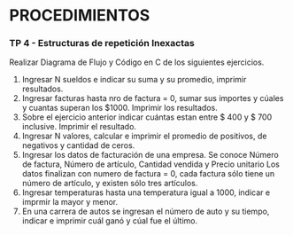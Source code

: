 # PROCEDIMIENTOS

### TP 4 - Estructuras de repetición Inexactas

Realizar Diagrama de Flujo y Código en C de los siguientes ejercicios.

1. Ingresar N sueldos e indicar su suma y su promedio, imprimir resultados.
2. Ingresar facturas hasta nro de factura = 0, sumar sus importes y cúales y cuantas superan los $1000. Imprimir los resultados.
3. Sobre el ejercicio anterior indicar cuántas estan entre $ 400 y $ 700 inclusive. Imprimir el resultado.
4. Ingresar N valores, calcular e imprimir el promedio de positivos, de negativos y cantidad de ceros.
5. Ingresar los datos de facturación de una empresa. Se conoce Número de factura, Número de artículo, Cantidad vendida y Precio unitario Los datos finalizan con numero de factura = 0, cada factura sólo tiene un número de artículo, y existen sólo tres artículos.
6. Ingresar temperaturas hasta una temperatura igual a 1000, indicar e imprmir la mayor y menor.
7. En una carrera de autos se ingresan el número de auto y su tiempo, indicar e imprimir cuál ganó y cúal fue el último.